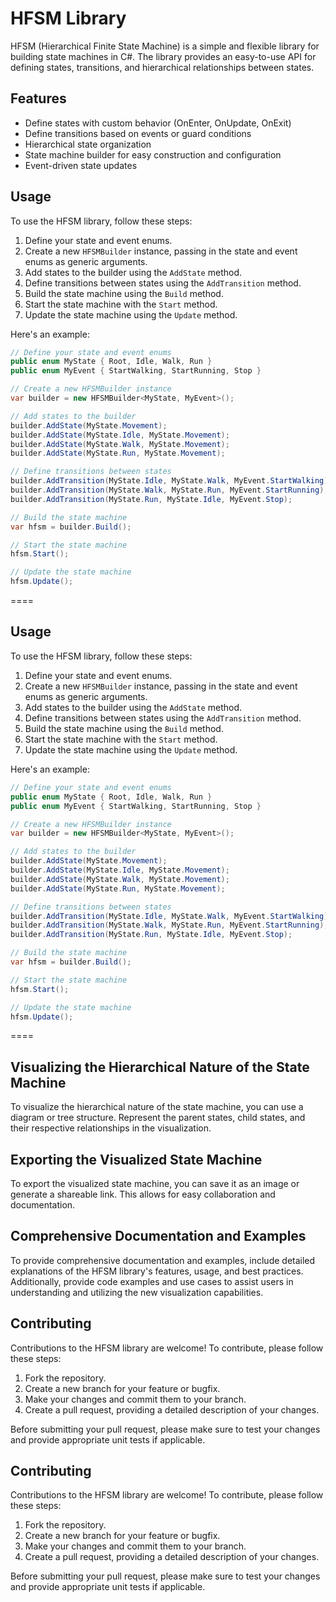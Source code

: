 # HFSM Library

HFSM (Hierarchical Finite State Machine) is a simple and flexible library for building state machines in C#. The library provides an easy-to-use API for defining states, transitions, and hierarchical relationships between states.

## Features

- Define states with custom behavior (OnEnter, OnUpdate, OnExit)
- Define transitions based on events or guard conditions
- Hierarchical state organization
- State machine builder for easy construction and configuration
- Event-driven state updates

## Usage

To use the HFSM library, follow these steps:

1. Define your state and event enums.
2. Create a new `HFSMBuilder` instance, passing in the state and event enums as generic arguments.
3. Add states to the builder using the `AddState` method.
4. Define transitions between states using the `AddTransition` method.
5. Build the state machine using the `Build` method.
6. Start the state machine with the `Start` method.
7. Update the state machine using the `Update` method.

Here's an example:

```csharp
// Define your state and event enums
public enum MyState { Root, Idle, Walk, Run }
public enum MyEvent { StartWalking, StartRunning, Stop }

// Create a new HFSMBuilder instance
var builder = new HFSMBuilder<MyState, MyEvent>();

// Add states to the builder
builder.AddState(MyState.Movement);
builder.AddState(MyState.Idle, MyState.Movement);
builder.AddState(MyState.Walk, MyState.Movement);
builder.AddState(MyState.Run, MyState.Movement);

// Define transitions between states
builder.AddTransition(MyState.Idle, MyState.Walk, MyEvent.StartWalking);
builder.AddTransition(MyState.Walk, MyState.Run, MyEvent.StartRunning);
builder.AddTransition(MyState.Run, MyState.Idle, MyEvent.Stop);

// Build the state machine
var hfsm = builder.Build();

// Start the state machine
hfsm.Start();

// Update the state machine
hfsm.Update();
```
====
## Usage

To use the HFSM library, follow these steps:

1. Define your state and event enums.
2. Create a new `HFSMBuilder` instance, passing in the state and event enums as generic arguments.
3. Add states to the builder using the `AddState` method.
4. Define transitions between states using the `AddTransition` method.
5. Build the state machine using the `Build` method.
6. Start the state machine with the `Start` method.
7. Update the state machine using the `Update` method.

Here's an example:

```csharp
// Define your state and event enums
public enum MyState { Root, Idle, Walk, Run }
public enum MyEvent { StartWalking, StartRunning, Stop }

// Create a new HFSMBuilder instance
var builder = new HFSMBuilder<MyState, MyEvent>();

// Add states to the builder
builder.AddState(MyState.Movement);
builder.AddState(MyState.Idle, MyState.Movement);
builder.AddState(MyState.Walk, MyState.Movement);
builder.AddState(MyState.Run, MyState.Movement);

// Define transitions between states
builder.AddTransition(MyState.Idle, MyState.Walk, MyEvent.StartWalking);
builder.AddTransition(MyState.Walk, MyState.Run, MyEvent.StartRunning);
builder.AddTransition(MyState.Run, MyState.Idle, MyEvent.Stop);

// Build the state machine
var hfsm = builder.Build();

// Start the state machine
hfsm.Start();

// Update the state machine
hfsm.Update();
```
====

## Visualizing the Hierarchical Nature of the State Machine

To visualize the hierarchical nature of the state machine, you can use a diagram or tree structure. Represent the parent states, child states, and their respective relationships in the visualization.

## Exporting the Visualized State Machine

To export the visualized state machine, you can save it as an image or generate a shareable link. This allows for easy collaboration and documentation.

## Comprehensive Documentation and Examples

To provide comprehensive documentation and examples, include detailed explanations of the HFSM library's features, usage, and best practices. Additionally, provide code examples and use cases to assist users in understanding and utilizing the new visualization capabilities.

## Contributing

Contributions to the HFSM library are welcome! To contribute, please follow these steps:

1. Fork the repository.
2. Create a new branch for your feature or bugfix.
3. Make your changes and commit them to your branch.
4. Create a pull request, providing a detailed description of your changes.

Before submitting your pull request, please make sure to test your changes and provide appropriate unit tests if applicable.

## Contributing

Contributions to the HFSM library are welcome! To contribute, please follow these steps:

1. Fork the repository.
2. Create a new branch for your feature or bugfix.
3. Make your changes and commit them to your branch.
4. Create a pull request, providing a detailed description of your changes.

Before submitting your pull request, please make sure to test your changes and provide appropriate unit tests if applicable.
